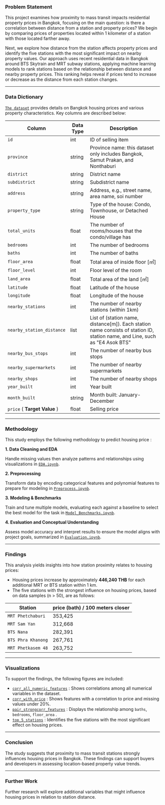 ### Problem Statement

This project examines how proximity to mass transit impacts residential property prices in Bangkok, focusing on the main question: is there a correlation between distance from a station and property prices? We begin by comparing prices of properties located within 1 kilometer of a station with those located farther away.

Next, we explore how distance from the station affects property prices and identify the five stations with the most significant impact on nearby property values. Our approach uses recent residential data in Bangkok around BTS Skytrain and MRT subway stations, applying machine learning models to rank stations based on the relationship between distance and nearby property prices. This ranking helps reveal if prices tend to increase or decrease as the distance from each station changes.


---

### Data Dictionary

[`The dataset`](../Dataset/train.json) provides details on Bangkok housing prices and various property characteristics. Key columns are described below:

| Column                | Data Type    | Description                                                                                             |
|-----------------------|--------------|-----------------------------------------------------------------------------------------------------|
| `id`                    | int       | ID of selling item                                                                                      |
| `province`              | string    | Province name: this dataset only includes Bangkok, Samut Prakan, and Nonthaburi                         |
| `district`              | string    | District name                                                                                           |
| `subdistrict`           | string    | Subdistrict name                                                                                        |
| `address`               | string    | Address, e.g., street name, area name, soi number                                                       |
| `property_type`         | string    | Type of the house: Condo, Townhouse, or Detached House                                                  |
| `total_units`           | float     | The number of rooms/houses that the condo/village has                                                   |
| `bedrooms`              | int       | The number of bedrooms                                                                                  |
| `baths`                 | int       | The number of baths                                                                                     |
| `floor_area`            | float     | Total area of inside floor [㎡]                                                                          |
| `floor_level`           | int       | Floor level of the room                                                                                 |
| `land_area`             | float     | Total area of the land [㎡]                                                                             |
| `latitude`              | float     | Latitude of the house                                                                                   |
| `longitude`             | float     | Longitude of the house                                                                                  |
| `nearby_stations`       | int       | The number of nearby stations (within 1km)                                                              |
| `nearby_station_distance` | list   | List of (station name, distance[m]). Each station name consists of station ID, station name, and Line, such as "E4 Asok BTS" |
| `nearby_bus_stops`      | int       | The number of nearby bus stops                                                                          |
| `nearby_supermarkets`   | int       | The number of nearby supermarkets                                                                       |
| `nearby_shops`          | int       | The number of nearby shops                                                                              |
| `year_built`           | int       | Year built                                                                                              |
| `month_built`           | string    | Month built: January-December                                                                           |
| `price` ( **Target Value** )                 | float     | Selling price                                                                            |



---

### Methodology

This study employs the following methodology to predict housing price :

**1. Data Cleaning and EDA** 

Handle missing values then analyze patterns and relationships using visualizations in [`EDA.ipynb`](./Code/1.Cleaning_Data.ipynb).

**2. Preprocessing** 

Transform data by encoding categorical features and polynomial features to prepare for modeling in [`Preprocess.ipynb`](./Code/2.Preprocess.ipynb).

**3. Modeling & Benchmarks** 

Train and tune multiple models, evaluating each against a baseline to select the best model for the task in [`Model_Benchmarks.ipynb`](./Code/3.Model_Benchmarks.ipynb).

**4. Evaluation and Conceptual Understanding** 

Assess model accuracy and interpret results to ensure the model aligns with project goals, summarized in [`Evaluation.ipynb`](./Code/4.Evaluate_Model.ipynb).

---

### Findings 



This analysis yields insights into how station proximity relates to housing prices:
- Housing prices increase by approximately **446,240 THB** for each additional MRT or BTS station within 1 km.
- The five stations with the strongest influence on housing prices, based on data samples (n > 50), are as follows:

| Station                | price (bath) / 100 meters closer  
|-----------------------|-----------|
| `MRT Phetchaburi`                  |      353,425       |
| `MRT Sam Yan`              | 312,668    |
| `BTS Nana`              | 282,391    |
| `BTS Phra Khanong`           | 267,761    |
| `MRT Phetkasem 48`               | 263,752    |

---

### Visualizations
To support the findings, the following figures are included:

* [`corr_all_numeric_features`](../Figures/corr_all_numeric_features.png) : Shows correlations among all numerical variables in the dataset.
* [`corr_with_price`](../Figures/corr_with_price.png) : Shows features with a correlation to price and missing values under 20%.
* [`pair_strongcorr_features`](../Figures/pair_strongcorr_features.png) : Displays the relationship among `baths`, `bedrooms`, `floor_area` .
* [`top_5_stations`](../Figures/top_5_stations.png) : Identifies the five stations with the most significant effect on housing prices.


---

### Conclusion
 The study suggests that proximity to mass transit stations strongly influences housing prices in Bangkok. These findings can support buyers and developers in assessing location-based property value trends.





---

### Further Work

Further research will explore additional variables that might influence housing prices in relation to station distance.
